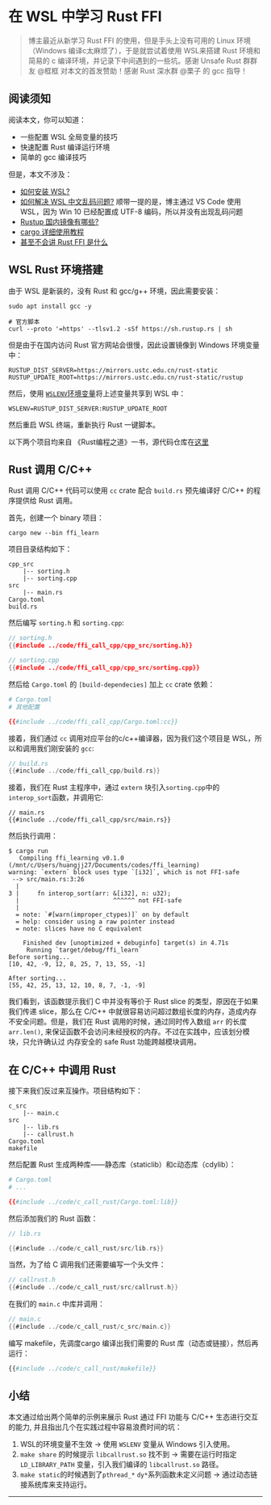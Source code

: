 # 在 WSL 中学习 Rust FFI

> 博主最近从新学习 Rust FFI 的使用，但是手头上没有可用的 Linux 环境（Windows 编译c太麻烦了），于是就尝试着使用 WSL来搭建 Rust 环境和简易的 c 编译环境，并记录下中间遇到的一些坑。感谢 Unsafe Rust 群群友 @框框 对本文的首发赞助！感谢 Rust 深水群 @栗子 的 gcc 指导！

## 阅读须知
阅读本文，你可以知道：
- 一些配置 WSL 全局变量的技巧
- 快速配置 Rust 编译运行环境
- 简单的 gcc 编译技巧

但是，本文不涉及：
- [如何安装 WSL?](https://docs.microsoft.com/zh-cn/windows/wsl/wsl2-install)
- [如何解决 WSL 中文乱码问题?](https://www.zhihu.com/question/59714225)
    顺带一提的是，博主通过 VS Code 使用 WSL，因为 Win 10 已经配置成 UTF-8 编码，所以并没有出现乱码问题
- [Rustup 国内镜像有哪些?](https://mp.weixin.qq.com/s?__biz=MzIwMTAxMjg5Ng==&mid=2247483684&idx=2&sn=3cd85509a27b6f74fa220bdb38db6c46&chksm=96f522eba182abfdf3a738e880da8cb1b1d36f8ada87ed5fa9b5ef60a3025082f1ae78abd444#rd)
- [cargo 详细使用教程](https://doc.rust-lang.org/cargo/)
- [甚至不会讲 Rust FFI 是什么](https://doc.rust-lang.org/nomicon/ffi.html)

## WSL Rust 环境搭建
由于 WSL 是新装的，没有 Rust 和 gcc/g++ 环境，因此需要安装：

```shell
sudo apt install gcc -y

# 官方脚本
curl --proto '=https' --tlsv1.2 -sSf https://sh.rustup.rs | sh
```

<!-- 坑1：共享变量问题 -->
但是由于在国内访问 Rust 官方网站会很慢，因此设置镜像到 Windows 环境变量中：

```
RUSTUP_DIST_SERVER=https://mirrors.ustc.edu.cn/rust-static
RUSTUP_UPDATE_ROOT=https://mirrors.ustc.edu.cn/rust-static/rustup
```

然后，使用 [`WSLENV`环境变量](https://devblogs.microsoft.com/commandline/share-environment-vars-between-wsl-and-windows/)将上述变量共享到 WSL 中：

```
WSLENV=RUSTUP_DIST_SERVER:RUSTUP_UPDATE_ROOT
```

然后重启 WSL 终端，重新执行 Rust 一键脚本。

以下两个项目均来自 《Rust编程之道》一书，源代码仓库在[这里](https://github.com/ZhangHanDong/tao-of-rust-codes)

## Rust 调用 C/C++
Rust 调用 C/C++ 代码可以使用 `cc` crate 配合 `build.rs` 预先编译好 C/C++ 的程序提供给 Rust 调用。

首先，创建一个 binary 项目：

```
cargo new --bin ffi_learn
```

项目目录结构如下：
```
cpp_src
    |-- sorting.h
    |-- sorting.cpp
src
    |-- main.rs
Cargo.toml
build.rs
```

然后编写 `sorting.h` 和 `sorting.cpp`:
```cpp
// sorting.h
{{#include ../code/ffi_call_cpp/cpp_src/sorting.h}}
```

```cpp
// sorting.cpp
{{#include ../code/ffi_call_cpp/cpp_src/sorting.cpp}}
```

然后给 `Cargo.toml` 的 `[build-dependecies]` 加上 `cc` crate 依赖：
```toml
# Cargo.toml
# 其他配置

{{#include ../code/ffi_call_cpp/Cargo.toml:cc}}
```

接着，我们通过 `cc` 调用对应平台的c/c++编译器，因为我们这个项目是 WSL，所以和调用我们刚安装的 `gcc`:
```rs
// build.rs
{{#include ../code/ffi_call_cpp/build.rs}}
```

接着，我们在 Rust 主程序中，通过 `extern` 块引入`sorting.cpp`中的`interop_sort`函数，并调用它:

```rust,no_run
// main.rs
{{#include ../code/ffi_call_cpp/src/main.rs}}
```

然后执行调用：
```shell
$ cargo run
   Compiling ffi_learning v0.1.0 (/mnt/c/Users/huangjj27/Documents/codes/ffi_learning)
warning: `extern` block uses type `[i32]`, which is not FFI-safe
 --> src/main.rs:3:26
  |
3 |     fn interop_sort(arr: &[i32], n: u32);
  |                          ^^^^^^ not FFI-safe
  |
  = note: `#[warn(improper_ctypes)]` on by default
  = help: consider using a raw pointer instead
  = note: slices have no C equivalent

    Finished dev [unoptimized + debuginfo] target(s) in 4.71s
     Running `target/debug/ffi_learn`
Before sorting...
[10, 42, -9, 12, 8, 25, 7, 13, 55, -1]

After sorting...
[55, 42, 25, 13, 12, 10, 8, 7, -1, -9]
```

我们看到，该函数提示我们 C 中并没有等价于 Rust slice 的类型，原因在于如果我们传递 slice，那么在 C/C++ 中就很容易访问超过数组长度的内存，造成内存不安全问题。但是，我们在 Rust 调用的时候，通过同时传入数组 `arr` 的长度 `arr.len()`, 来保证函数不会访问未经授权的内存。不过在实践中，应该划分模块，只允许确认过 内存安全的 safe Rust 功能跨越模块调用。

## 在 C/C++ 中调用 Rust

接下来我们反过来互操作。项目结构如下：
```
c_src
    |-- main.c
src
    |-- lib.rs
    |-- callrust.h
Cargo.toml
makefile
```

然后配置 Rust 生成两种库——静态库（staticlib）和c动态库（cdylib）：
```toml
# Cargo.toml
# ...

{{#include ../code/c_call_rust/Cargo.toml:lib}}
```

然后添加我们的 Rust 函数：

```rust
// lib.rs

{{#include ../code/c_call_rust/src/lib.rs}}
```

当然，为了给 C 调用我们还需要编写一个头文件：
```c
// callrust.h
{{#include ../code/c_call_rust/src/callrust.h}}
```

在我们的 `main.c` 中库并调用：

```c
// main.c
{{#include ../code/c_call_rust/c_src/main.c}}
```

<!-- 坑2：执行时需要指定LD_LIBRARY_PATH -->
编写 makefile，先调度cargo 编译出我们需要的 Rust 库（动态或链接），然后再运行：
```makefile
{{#include ../code/c_call_rust/makefile}}
```

## 小结
本文通过给出两个简单的示例来展示 Rust 通过 FFI 功能与 C/C++ 生态进行交互的能力, 并且指出几个在实践过程中容易浪费时间的坑：
1. WSL的环境变量不生效 -> 使用 `WSLENV` 变量从 Windows 引入使用。
2. `make share` 的时候提示 `libcallrust.so` 找不到 -> 需要在运行时指定 `LD_LIBRARY_PATH` 变量，引入我们编译的 `libcallrust.so` 路径。
3. `make static`的时候遇到了`pthread_*` `dy*`系列函数未定义问题 -> 通过动态链接系统库来支持运行。


---
<link rel="stylesheet" href="https://cdn.jsdelivr.net/npm/gitalk@1/dist/gitalk.css">
<script src="https://cdn.jsdelivr.net/npm/gitalk@1/dist/gitalk.min.js"></script>
<div id="gitalk-container"></div>

<script>
const gitalk = new Gitalk({
  clientID: '5af6fa1218b8ad6d12e9',
  clientSecret: '0c226cbc5544c3252c1c0fba0b01ca9b7bf61691',
  repo: 'blog-gitment',      // The repository of store comments,
  owner: 'huangjj27',
  admin: ['huangjj27'],
  id: '/posts/rust-ffi/',      // Ensure uniqueness and length less than 50
  distractionFreeMode: false  // Facebook-like distraction free mode
})

gitalk.render('gitalk-container')
</script>
